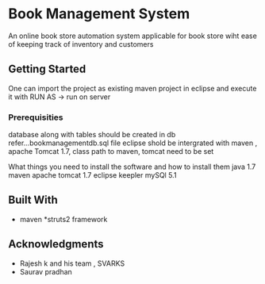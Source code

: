 # Book Management System

An online book store automation system applicable for book store wiht ease of keeping track of inventory and customers

## Getting Started

One can import the project as existing maven project in eclipse and execute it with RUN AS -> run on server
### Prerequisities
database along with tables should be created in db refer...bookmanagementdb.sql file
eclipse shold be intergrated with maven , apache Tomcat 1.7, 
class path to maven, tomcat need to be set

What things you need to install the software and how to install them
java 1.7
maven
apache tomcat 1.7
eclipse keepler
mySQl 5.1





## Built With

* maven
*struts2 framework



## Acknowledgments

* Rajesh k and his team , SVARKS
* Saurav pradhan

